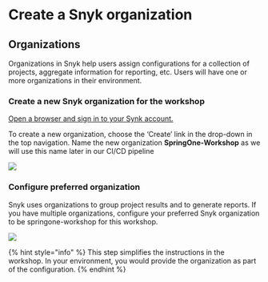 # Create a Snyk organization

## Organizations

Organizations in Snyk help users assign configurations for a collection of projects, aggregate information for reporting, etc. Users will have one or more organizations in their environment.

### Create a new Snyk organization for the workshop

[Open a browser and sign in to your Synk account.](https://app.snyk.io)

To create a new organization, choose the ‘Create’ link in the drop-down in the top navigation. Name the new organization **SpringOne-Workshop** as we will use this name later in our CI/CD pipeline

![](https://partner-workshop-assets.s3.us-east-2.amazonaws.com/add_org_snyk_ui.png)

### Configure preferred organization

Snyk uses organizations to group project results and to generate reports. If you have multiple organizations, configure your preferred Snyk organization to be springone-workshop for this workshop.

![](https://partner-workshop-assets.s3.us-east-2.amazonaws.com/preferred_org.png)

{% hint style="info" %}
This step simplifies the instructions in the workshop. In your environment, you would provide the organization as part of the configuration.
{% endhint %}

